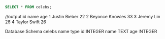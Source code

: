 ```SQL
SELECT * FROM celebs;
```

//output 
id	    name	      age
1	Justin Bieber	  22
2	Beyonce Knowles	  33
3	Jeremy Lin	      26
4	Taylor Swift	  26

Database Schema
     celebs
name	type
id	    INTEGER
name	TEXT
age	    INTEGER